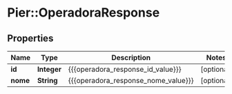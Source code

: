 # Pier::OperadoraResponse

## Properties
Name | Type | Description | Notes
------------ | ------------- | ------------- | -------------
**id** | **Integer** | {{{operadora_response_id_value}}} | [optional] 
**nome** | **String** | {{{operadora_response_nome_value}}} | [optional] 



